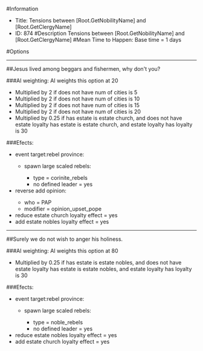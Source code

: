 #Information
 - Title: Tensions between [Root.GetNobilityName] and [Root.GetClergyName]
 - ID: 874
#Description
Tensions between [Root.GetNobilityName] and [Root.GetClergyName]
#Mean Time to Happen:
Base time = 1 days

#Options

___
##Jesus lived among beggars and fishermen, why don't you?

###AI weighting:
AI weights this option at 20
 - Multiplied by 2 if does not have num of cities is 5
 - Multiplied by 2 if does not have num of cities is 10
 - Multiplied by 2 if does not have num of cities is 15
 - Multiplied by 2 if does not have num of cities is 20
 - Multiplied by 0.25 if has estate is estate church, and does not have estate loyalty has estate is estate church, and estate loyalty has loyalty is 30


###Efects:<ul><li>event target:rebel province:</li><ul><li>spawn large scaled rebels:</li><ul><li>type = corinite_rebels</li><li>no defined leader = yes</li></ul></ul><li>reverse add opinion:</li><ul><li>who = PAP</li><li>modifier = opinion_upset_pope</li></ul><li>reduce estate church loyalty effect = yes</li><li>add estate nobles loyalty effect = yes</li></ul>

___
##Surely we do not wish to anger his holiness.

###AI weighting:
AI weights this option at 80
 - Multiplied by 0.25 if has estate is estate nobles, and does not have estate loyalty has estate is estate nobles, and estate loyalty has loyalty is 30


###Efects:<ul><li>event target:rebel province:</li><ul><li>spawn large scaled rebels:</li><ul><li>type = noble_rebels</li><li>no defined leader = yes</li></ul></ul><li>reduce estate nobles loyalty effect = yes</li><li>add estate church loyalty effect = yes</li></ul>
